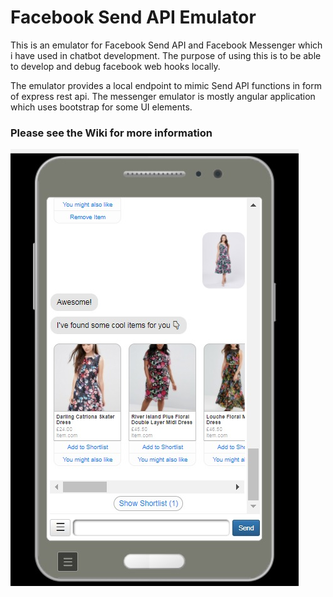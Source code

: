# Facebook Send API Emulator
This is an emulator for Facebook Send API and Facebook Messenger which i have used in chatbot development.
The purpose of using this is to be able to develop and debug facebook web hooks locally.

The emulator provides a local endpoint to mimic Send API functions in form of express rest api.
The messenger emulator is mostly angular application which uses bootstrap for some UI elements.

### Please see the Wiki for more information

![drawing](screenshot.jpg)
